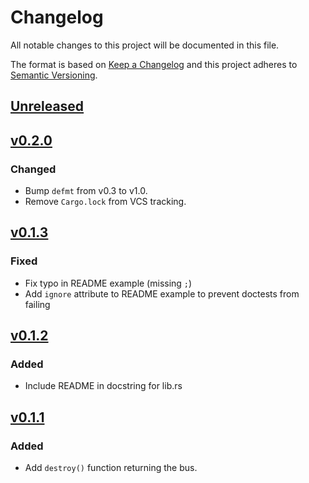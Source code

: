 # Changelog

All notable changes to this project will be documented in this file.

The format is based on [Keep a Changelog](http://keepachangelog.com/)
and this project adheres to [Semantic Versioning](http://semver.org/).

## [Unreleased]

## [v0.2.0]

### Changed

- Bump `defmt` from v0.3 to v1.0.
- Remove `Cargo.lock` from VCS tracking.

## [v0.1.3]

### Fixed

- Fix typo in README example (missing `;`)
- Add `ignore` attribute to README example to prevent doctests from failing

## [v0.1.2]

### Added

- Include README in docstring for lib.rs

## [v0.1.1]

### Added

- Add `destroy()` function returning the bus.

[Unreleased]: https://github.com/JanekGraff/tmp1075-rs/compare/v0.2.0...HEAD
[v0.1.1]: https://github.com/JanekGraff/tmp1075-rs/compare/v0.1.0...v0.1.1
[v0.1.2]: https://github.com/JanekGraff/tmp1075-rs/compare/v0.1.1...v0.1.2
[v0.1.3]: https://github.com/JanekGraff/tmp1075-rs/compare/v0.1.2...v0.1.3
[v0.2.0]: https://github.com/JanekGraff/tmp1075-rs/compare/v0.1.3...v0.2.0